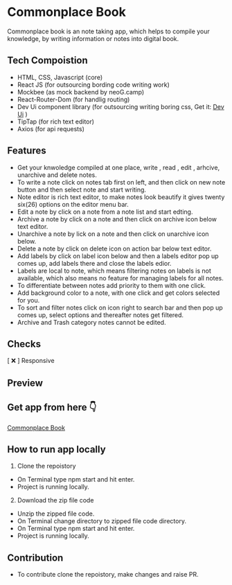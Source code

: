 # Commonplace Book
Commonplace book is an note taking app, which helps to compile your knowledge, by writing information or notes into digital book. 

## Tech Compoistion
 - HTML, CSS, Javascript  (core)
 - React JS (for outsourcing bording code writing work)
 - Mockbee (as mock backend by neoG.camp)
 - React-Router-Dom (for handlig routing)
 - Dev Ui component library (for outsourcing writing boring css, Get it: [Dev Ui](https://dev-ui.netlify.app/) )
 - TipTap (for rich text editor)
- Axios (for api requests)

## Features
- Get your knwoledge compiled at one place, write , read , edit , arhcive, unarchive and delete notes.
- To write a note click on notes tab first on left, and then click on new note button and then select note and start writing.
- Note editor is rich text editor, to make notes look beautify it gives twenty six(26) options on the editor menu bar.
- Edit a note by click on a note from a note list and start edting.
- Archive a note by click on a note and then click on archive icon below text editor.
- Unarchive a note by lick on a note and then click on unarchive icon below.
- Delete a note by click on delete icon on action bar below text editor.
- Add labels by click on label icon below and then a labels editor pop up comes up, add labels there and close the labels edior.
- Labels are local to note, which means filtering notes on labels is not available, which also means no feature for managing labels for all notes.
- To differentiate between notes add priority to them with one click.
- Add background color to a note, with one click and get colors selected for you.
- To sort and filter notes click on icon right to search bar and then pop up comes up, select options and thereafter notes get filtered.
- Archive and Trash category notes cannot be edited.

## Checks
 [ ❌ ] Responsive

 ## Preview

 ## Get app from here 👇
[Commonplace Book](https://commonplace-book.netlify.app/)

## How to run app locally
1. Clone the repoistory
- On Terminal type npm start and hit enter.
- Project is running locally.
2. Download the zip file code
- Unzip the zipped file code.
- On Terminal change directory to zipped file code directory.
- On Terminal type npm start and hit enter.
- Project is running locally.

 ## Contribution
- To contribute clone the repoistory, make changes and raise PR.